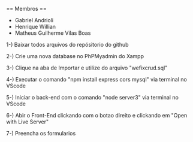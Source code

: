 == Membros ==

* Gabriel Andrioli
* Henrique Willian
* Matheus Guilherme Vilas Boas

1-) Baixar todos arquivos do repósitorio do github

2-) Crie uma nova database no PhPMyadmin do Xampp

3-) Clique na aba de Importar e utilize do arquivo "wefixcrud.sql"

4-) Executar o comando "npm install express cors mysql" via terminal no VScode

5-) Iniciar o back-end com o comando "node server3" via terminal no VScode

6-) Abir o Front-End clickando com o botao direito e clickando em "Open with Live Server"

7-) Preencha os formularios
